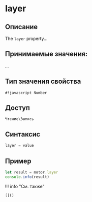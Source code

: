 # layer

## Описание
The `layer` property...

## Принимаемые значения:
...

## Тип значения свойства
`#!javascript Number`

## Доступ
`Чтение\Запись`

## Синтаксис
```javascript
layer = value
```

## Пример
```javascript linenums="1"
let result = motor.layer
console.info(result)
```

!!! info "См. также"

    []()

